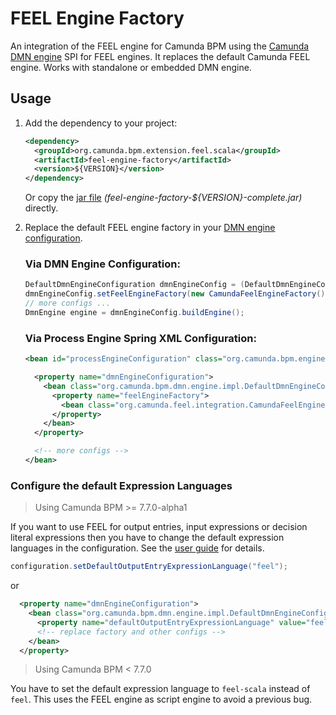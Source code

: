 # FEEL Engine Factory

An integration of the FEEL engine for Camunda BPM using the [Camunda DMN engine](https://github.com/camunda/camunda-engine-dmn) SPI for FEEL engines. It replaces the default Camunda FEEL engine. Works with standalone or embedded DMN engine.

## Usage

1) Add the dependency to your project:

    ```xml
    <dependency>
      <groupId>org.camunda.bpm.extension.feel.scala</groupId>
      <artifactId>feel-engine-factory</artifactId>
      <version>${VERSION}</version>
    </dependency>
    ```

    Or copy the [jar file](https://github.com/camunda/feel-scala/releases) _(feel-engine-factory-${VERSION}-complete.jar)_ directly.

2) Replace the default FEEL engine factory in your [DMN engine configuration](https://docs.camunda.org/manual/latest/user-guide/dmn-engine/embed/#customize-expression-and-script-resolving).

    ### Via DMN Engine Configuration:

    ```java
    DefaultDmnEngineConfiguration dmnEngineConfig = (DefaultDmnEngineConfiguration) DmnEngineConfiguration.createDefaultDmnEngineConfiguration(); 
    dmnEngineConfig.setFeelEngineFactory(new CamundaFeelEngineFactory());
    // more configs ...
    DmnEngine engine = dmnEngineConfig.buildEngine();
    ```

    ### Via Process Engine Spring XML Configuration:

    ```xml
    <bean id="processEngineConfiguration" class="org.camunda.bpm.engine.impl.cfg.StandaloneProcessEngineConfiguration">

      <property name="dmnEngineConfiguration">
        <bean class="org.camunda.bpm.dmn.engine.impl.DefaultDmnEngineConfiguration">
          <property name="feelEngineFactory">
            <bean class="org.camunda.feel.integration.CamundaFeelEngineFactory" />
          </property>
        </bean>
      </property>  

      <!-- more configs -->
    </bean>
    ```

### Configure the default Expression Languages

> Using Camunda BPM >= 7.7.0-alpha1

If you want to use FEEL for output entries, input expressions or decision literal expressions then you have to change the default expression languages in the configuration. See the [user guide](https://docs.camunda.org/manual/latest/user-guide/dmn-engine/embed/#change-default-expression-languages) for details.

```java
configuration.setDefaultOutputEntryExpressionLanguage("feel");
```

or

```xml
  <property name="dmnEngineConfiguration">
    <bean class="org.camunda.bpm.dmn.engine.impl.DefaultDmnEngineConfiguration">
      <property name="defaultOutputEntryExpressionLanguage" value="feel" />
      <!-- replace factory and other configs --> 
    </bean>
  </property>  
```

> Using Camunda BPM < 7.7.0

You have to set the default expression language to `feel-scala` instead of `feel`. This uses the FEEL engine as script engine to avoid a previous bug. 
